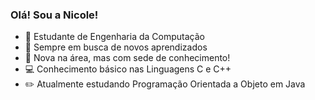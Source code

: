 ### Olá! Sou a Nicole!

- 🔭 Estudante de Engenharia da Computação
- 🌱 Sempre em busca de novos aprendizados
- 💬 Nova na área, mas com sede de conhecimento!
- 💻 Conhecimento básico nas Linguagens C e C++ 
- ✏️ Atualmente estudando Programação Orientada a Objeto em Java
